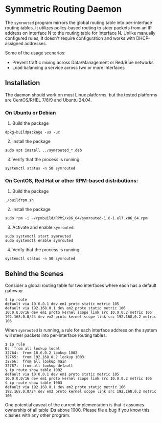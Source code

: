 # Symmetric Routing Daemon

The `symrouted` program mirrors the global routing table into per-interface routing tables. It utilizes policy-based routing to steer packets from an IP address on interface N to the routing table for interface N. Unlike manually configured rules, it doesn't require configuration and works with DHCP-assigned addresses.

Some of the usage scenarios:
- Prevent traffic mixing across Data/Management or Red/Blue networks
- Load balancing a service across two or more interfaces

## Installation

The daemon should work on most Linux platforms, but the tested platforms are CentOS/RHEL 7/8/9 and Ubuntu 24.04.

### On Ubuntu or Debian

1. Build the package
```shell
dpkg-buildpackage -us -uc
```

2. Install the package
```shell
sudo apt install ../symrouted_*.deb
```

3. Verify that the process is running
```shell
systemctl status -n 50 symrouted
```

### On CentOS, Red Hat or other RPM-based distributions:
1. Build the package
```shell
./buildrpm.sh
```

2. Install the package
```shell
sudo rpm -i ~/rpmbuild/RPMS/x86_64/symrouted-1.0-1.el7.x86_64.rpm
```

3. Activate and enable `symrouted`:
```shell
sudo systemctl start symrouted
sudo systemctl enable symrouted
```

4. Verify that the process is running
```shell
systemctl status -n 50 symrouted
```

## Behind the Scenes

Consider a global routing table for two interfaces where each has a default gateway:
```shell
$ ip route
default via 10.0.0.1 dev em1 proto static metric 105
default via 192.168.0.1 dev em2 proto static metric 106
10.0.0.0/16 dev em1 proto kernel scope link src 10.0.0.2 metric 105
192.168.0.0/24 dev em2 proto kernel scope link src 192.168.0.2 metric 106
```

When `symrouted` is running, a rule for each interface address on the system will steer packets into per-interface routing tables:
```shell
$ ip rule
0:	from all lookup local 
32764:	from 10.0.0.2 lookup 1002
32765:	from 192.168.0.2 lookup 1003
32766:	from all lookup main 
32767:	from all lookup default
$ ip route show table 1002
default via 10.0.0.1 dev em1 proto static metric 105
10.0.0.0/16 dev em1 proto kernel scope link src 10.0.0.2 metric 105
$ ip route show table 1003
default via 192.168.0.1 dev em2 proto static metric 106
192.168.0.0/24 dev em2 proto kernel scope link src 192.168.0.2 metric 106
```

One potential caveat of the current implementation is that it assumes ownership of all table IDs above 1000. Please file a bug if you know this clashes with any other program.
